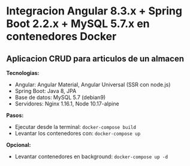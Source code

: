 # Integracion Angular 8.3.x + Spring Boot 2.2.x + MySQL 5.7.x en contenedores Docker
## Aplicacion CRUD para articulos de un almacen

**Tecnologias:**
- Angular: Angular Material, Angular Universal (SSR con node.js)
- Spring Boot: Java 8, JPA 
- Base de datos: MySQL 5.7 (debian9)
- Servidores: Nginx 1.16.1, Node 10.17-alpine

**Pasos:**

- Ejecutar desde la terminal: 
`docker-compose build`
- Levantar los contenedores con: 
`docker-compose up `

**Opcional:**

- Levantar contenedores en background: 
`docker-compose up -d`

